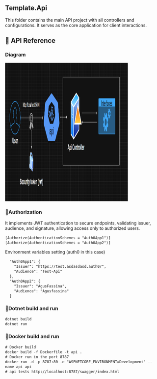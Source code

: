## Template.Api
This folder contains the main API project with all controllers and configurations. It serves as the core application for client interactions.

## 📄 API Reference
### Diagram
<img src="api-diagram.png" alt="Logo del proyecto" width="400" height="450">

### 🔐Authorization
It implements JWT authentication to secure endpoints, validating issuer, audience, and signature, allowing access only to authorized users.
```
[Authorize(AuthenticationSchemes = "Auth0App1")]
[Authorize(AuthenticationSchemes = "Auth0App2")]
```
Environment variables setting (auth0 in this case)
```
  "Auth0App1": {
    "Issuer": "https://test.asdasdasd.auth0/",
    "Audience": "Test-Api"
  },
  "Auth0App2": {
    "Issuer": "AgusFassina",
    "Audience": "Agusfassina"
  }
```

### 🚀Dotnet build and run
```
dotnet build
dotnet run
```

### 🚀Docker build and run

```
# Docker build
docker build -f Dockerfile -t api .
# Docker run in the port 8787
docker run -d -p 8787:80 -e "ASPNETCORE_ENVIRONMENT=Development" --name api api
# api tests http://localhost:8787/swagger/index.html
```


